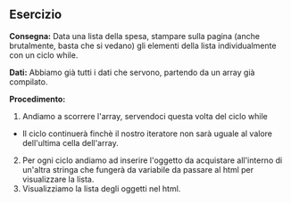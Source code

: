 ## Esercizio

**Consegna:**
Data una lista della spesa, stampare sulla pagina (anche brutalmente, basta che si vedano) gli elementi della lista individualmente con un ciclo while.

**Dati:**
Abbiamo già tutti i dati che servono, partendo da un array già compilato.

**Procedimento:**
1. Andiamo a scorrere l'array, servendoci questa volta del ciclo while
- Il ciclo continuerà finchè il nostro iteratore non sarà uguale al valore dell'ultima cella dell'array.
2. Per ogni ciclo andiamo ad inserire l'oggetto da acquistare all'interno di un'altra stringa che fungerà da variabile da passare al html per visualizzare la lista.
3. Visualizziamo la lista degli oggetti nel html.
